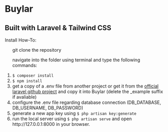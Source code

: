 <h1>Buylar</h1>

<h2>Built with Laravel & Tailwind CSS</h2>

<div>
  <p>Install How-To:</p>
<ol>
  <p style{padding: 10;}>git clone the repository</p>
  <p>navigate into the folder using terminal and type the following commands:</p>
  <li style{padding: 10;}><code>$ composer install</code></li>
  <li style{padding: 10;}><code>$ npm install</code></li>
  <li style{padding: 10;}>get a copy of a .env file from another project or get it from the <a href="https://github.com/laravel/laravel/blob/master/.env.example">official laravel github project</a> and copy it into Buylar (delete the _example suffix if avaliable)</li>
  <li style{padding: 10;}>configure the .env file regarding database connection (DB_DATABASE, DB_USERNAME, DB_PASSWORD)</li>
  <li style{padding: 10;}>generate a new app key using <code>$ php artisan key:generate</code></li>
  <li style{padding: 10;}>run the local server using <code>$ php artisan serve</code> and open http://127.0.0.1:8000 in your browser.</li>
</ol>
</div>
